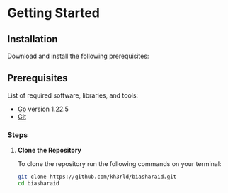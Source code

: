  # Getting Started

## Installation
Download and install the following prerequisites:

## Prerequisites
List of required software, libraries, and tools:
- [Go](https://go.dev/doc/install) version 1.22.5
- [Git](https://git-scm.com/download/win)

### Steps

1. **Clone the Repository**

    To clone the repository run the following commands on your terminal:

   ```sh
   git clone https://github.com/kh3rld/biasharaid.git
   cd biasharaid